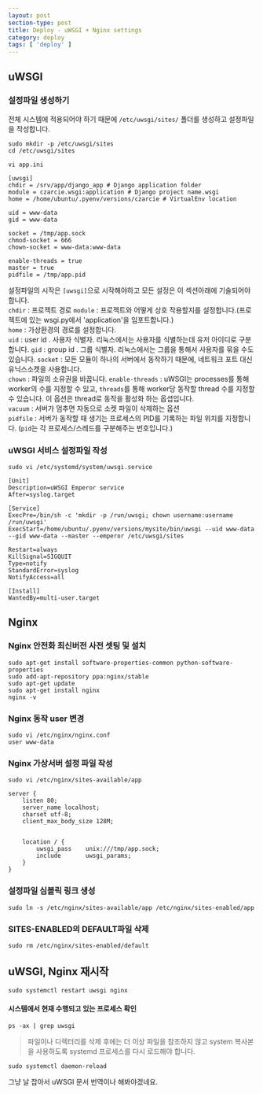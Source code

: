 ```yaml
---
layout: post
section-type: post
title: Deploy - uWSGI + Nginx settings
category: deploy
tags: [ 'deploy' ]
---
```


## uWSGI

### 설정파일 생성하기
전체 시스템에 적용되어야 하기 때문에 `/etc/uwsgi/sites/` 폴더를 생성하고 설정파일을 작성합니다.

```
sudo mkdir -p /etc/uwsgi/sites
cd /etc/uwsgi/sites
```
```
vi app.ini

[uwsgi]
chdir = /srv/app/django_app # Django application folder
module = czarcie.wsgi:application # Django project name.wsgi
home = /home/ubuntu/.pyenv/versions/czarcie # VirtualEnv location

uid = www-data
gid = www-data

socket = /tmp/app.sock
chmod-socket = 666
chown-socket = www-data:www-data

enable-threads = true
master = true
pidfile = /tmp/app.pid
```
설정파일의 시작은 `[uwsgi]`으로 시작해야하고 모든 설정은 이 섹션아래에 기술되어야 합니다.  
`chdir` : 프로젝트 경로
`module` : 프로젝트와 어떻게 상호 작용할지를 설정합니다.(프로젝트에 있는 wsgi.py에서 'application'을 임포트합니다.)  
`home` : 가상환경의 경로를 설정합니다.  
`uid` : user id . 사용자 식별자. 리눅스에서는 사용자를 식별하는데 유저 아이디로 구분합니다.
`gid` : group id . 그룹 식별자. 리눅스에서는 그룹을 통해서 사용자를 묶을 수도 있습니다.
`socket` : 모든 모듈이 하나의 서버에서 동작하기 때문에, 네트워크 포트 대신 유닉스소켓을 사용합니다.  
`chown` : 파일의 소유권을 바꿉니다.
`enable-threads` : uWSGI는 processes를 통해 worker의 수를 지정할 수 있고, `threads`를 통해 worker당 동작할 thread 수를 지정할 수 있습니다. 이 옵션은 thread로 동작을 활성화 하는 옵셥입니다.  
`vacuum` : 서버가 멈추면 자동으로 소켓 파일이 삭제하는 옵션  
`pidfile` : 서버가 동작할 때 생기는 프로세스의 PID를 기록하는 파일 위치를 지정합니다. (`pid`는 각 프로세스/스레드를 구분해주는 번호입니다.)

### uWSGI 서비스 설정파일 작성

```
sudo vi /etc/systemd/system/uwsgi.service

[Unit]
Description=uWSGI Emperor service
After=syslog.target

[Service]
ExecPre=/bin/sh -c 'mkdir -p /run/uwsgi; chown username:username /run/uwsgi'
ExecStart=/home/ubuntu/.pyenv/versions/mysite/bin/uwsgi --uid www-data --gid www-data --master --emperor /etc/uwsgi/sites

Restart=always
KillSignal=SIGQUIT
Type=notify
StandardError=syslog
NotifyAccess=all

[Install]
WantedBy=multi-user.target
```


## Nginx

### Nginx 안전화 최신버전 사전 셋팅 및 설치

```
sudo apt-get install software-properties-common python-software-properties
sudo add-apt-repository ppa:nginx/stable
sudo apt-get update
sudo apt-get install nginx
nginx -v
```

### Nginx 동작 user 변경

```
sudo vi /etc/nginx/nginx.conf
user www-data
```

### Nginx 가상서버 설정 파일 작성

```
sudo vi /etc/nginx/sites-available/app

server {
    listen 80;
    server_name localhost;
    charset utf-8;
    client_max_body_size 128M;


    location / {
        uwsgi_pass    unix:///tmp/app.sock;
        include       uwsgi_params;
    }
}
```

### 설정파일 심볼릭 링크 생성

```
sudo ln -s /etc/nginx/sites-available/app /etc/nginx/sites-enabled/app
```

### SITES-ENABLED의 DEFAULT파일 삭제

```
sudo rm /etc/nginx/sites-enabled/default
```

## uWSGI, Nginx 재시작

```
sudo systemctl restart uwsgi nginx
```

#### 시스템에서 현재 수행되고 있는 프로세스 확인

```
ps -ax | grep uwsgi
```

> 파일이나 디렉터리를 삭제 후에는 더 이상 파일을 참조하지 않고 system 복사본을 사용하도록 systemd 프로세스를 다시 로드해야 합니다.
```
sudo systemctl daemon-reload
```

그냥 날 잡아서 uWSGI 문서 번역이나 해봐야겠네요.
